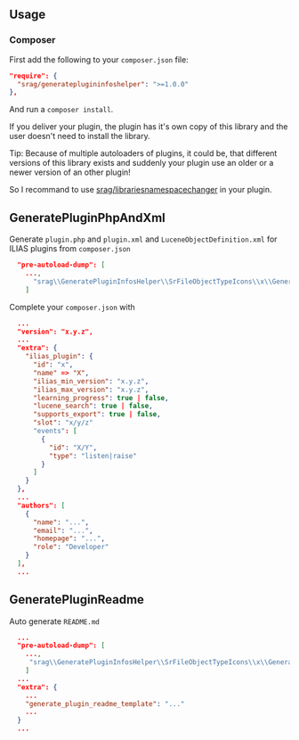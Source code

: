 ## Usage

### Composer

First add the following to your `composer.json` file:

```json
"require": {
  "srag/generateplugininfoshelper": ">=1.0.0"
},
```

And run a `composer install`.

If you deliver your plugin, the plugin has it's own copy of this library and the user doesn't need to install the library.

Tip: Because of multiple autoloaders of plugins, it could be, that different versions of this library exists and suddenly your plugin use an older or a newer version of an other plugin!

So I recommand to use [srag/librariesnamespacechanger](https://packagist.org/packages/srag/librariesnamespacechanger) in your plugin.

## GeneratePluginPhpAndXml

Generate `plugin.php` and `plugin.xml` and `LuceneObjectDefinition.xml` for ILIAS plugins from `composer.json`

```json
  "pre-autoload-dump": [
    ...,
      "srag\\GeneratePluginInfosHelper\\SrFileObjectTypeIcons\\x\\GeneratePluginPhpAndXml::generatePluginPhpAndXml"
    ]
```

Complete your `composer.json` with

```json
  ...
  "version": "x.y.z",
  ...
  "extra": {
    "ilias_plugin": {
      "id": "x",
      "name" => "X",
      "ilias_min_version": "x.y.z",
      "ilias_max_version": "x.y.z",
      "learning_progress": true | false,
      "lucene_search": true | false,
      "supports_export": true | false,
      "slot": "x/y/z"
      "events": [
        {
          "id": "X/Y",
          "type": "listen|raise"
        }
      ]
    }
  },
  ...
  "authors": [
    {
      "name": "...",
      "email": "...",
      "homepage": "...",
      "role": "Developer"
    }
  ],
  ...
```

## GeneratePluginReadme

Auto generate `README.md`

```json
  ...
  "pre-autoload-dump": [
    ...,
     "srag\\GeneratePluginInfosHelper\\SrFileObjectTypeIcons\\x\\GeneratePluginReadme::generatePluginReadme"
    ]
  ...
  "extra": {
    ...
    "generate_plugin_readme_template": "..."
    ...
  }
  ...
```
